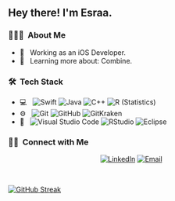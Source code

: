 

<h2> Hey there! I'm Esraa.</h2>

<h3> 👨🏻‍💻 &nbsp;About Me </h3>

- 💼 &nbsp; Working as an iOS Developer.
- 🌱 &nbsp; Learning more about: Combine.

<h3> 🛠 &nbsp;Tech Stack</h3>

- 💻 &nbsp;
  ![Swift](https://img.shields.io/badge/-Swift-333333?style=flat&logo=swift)
  ![Java](https://img.shields.io/badge/-Java-333333?style=flat&logo=Java&logoColor=007396)
  ![C++](https://img.shields.io/badge/-C++-333333?style=flat&logo=C%2B%2B&logoColor=00599C)
  ![R (Statistics)](https://img.shields.io/badge/-R-333333?style=flat&logo=R&logoColor=276DC3)
- ⚙️ &nbsp;
  ![Git](https://img.shields.io/badge/-Git-333333?style=flat&logo=git)
  ![GitHub](https://img.shields.io/badge/-GitHub-333333?style=flat&logo=github)
  ![GitKraken](https://img.shields.io/badge/-GitKraken-333333?style=flat&logo=gitkraken)
- 🔧 &nbsp;
  ![Visual Studio Code](https://img.shields.io/badge/-Visual%20Studio%20Code-333333?style=flat&logo=visual-studio-code&logoColor=007ACC)
  ![RStudio](https://img.shields.io/badge/-RStudio-333333?style=flat&logo=rstudio)
  ![Eclipse](https://img.shields.io/badge/-Eclipse-333333?style=flat&logo=eclipse-ide&logoColor=2C2255)


<h3> 🤝🏻 &nbsp;Connect with Me </h3>

<p align="center">
<a href="https://www.linkedin.com/in/esraaeiid/"><img alt="LinkedIn" src="https://img.shields.io/badge/LinkedIn-Esraa%20Eid-blue?style=flat-square&logo=linkedin"></a>
<a href="mailto:esraa.eid.metwally@gmail.com"><img alt="Email" src="https://img.shields.io/badge/Email-esraa.eid.metwally@gmail.com-blue?style=flat-square&logo=gmail"></a>
</p>



<br/>


  [![GitHub Streak](https://github-readme-streak-stats.herokuapp.com?user=esraaeiid&theme=outrun&hide_border=true&mode=weekly&hide_current_streak=true)](https://git.io/streak-stats)


<br/>



